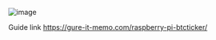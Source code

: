 ![image](https://user-images.githubusercontent.com/80558026/118212188-a6729f80-b4a7-11eb-8e57-54f0a87589ad.png)

Guide link
https://gure-it-memo.com/raspberry-pi-btcticker/
